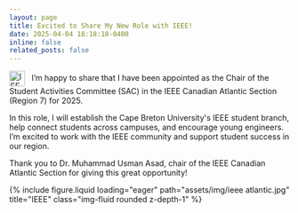 ```yaml
---
layout: page
title: Excited to Share My New Role with IEEE!
date: 2025-04-04 18:18:18-0400
inline: false
related_posts: false
---
```

<p>
  <img src="https://www.ieee.org/content/dam/ieee-global/images/ieee_mb_blue.jpg"
       alt="IEEE Logo"
       style="height: 28px; vertical-align: middle; margin-right: 8px;" />
I’m happy to share that I have been appointed as the Chair of the Student Activities Committee (SAC) in the IEEE Canadian Atlantic Section (Region 7) for 2025.

In this role, I will establish the Cape Breton University's IEEE student branch, help connect students across campuses, and encourage young engineers. I’m excited to work with the IEEE community and support student success in our region.

Thank you to Dr. Muhammad Usman Asad, chair of the IEEE Canadian Atlantic Section for giving this great opportunity!
</p>

<div class="row">
    <div class="col-sm mt-3 mt-md-0">
        {% include figure.liquid loading="eager" path="assets/img/ieee atlantic.jpg" title="IEEE" class="img-fluid rounded z-depth-1" %}
    </div>
